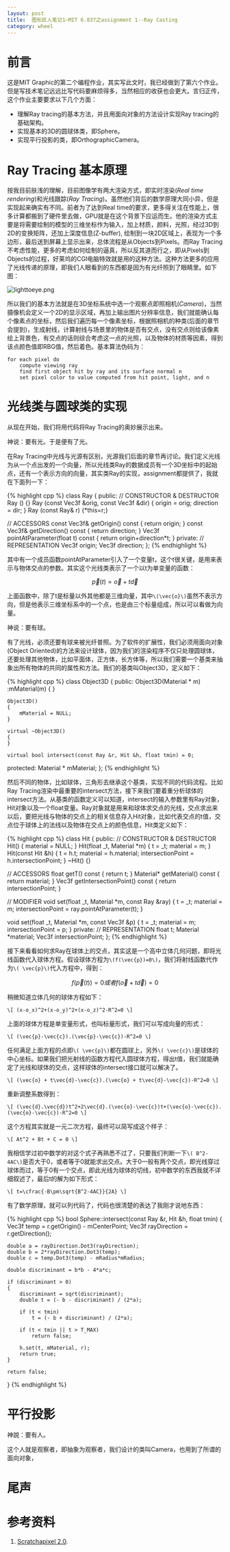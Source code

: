 ```yaml
---
layout: post
title:  图形匠人笔记1—MIT 6.837之assignment 1--Ray Casting
category: wheel
---
```


# 前言 #

这是MIT Graphic的第二个编程作业，其实写此文时，我已经做到了第六个作业。但是写技术笔记远远比写代码要麻烦得多，当然相应的收获也会更大。言归正传，这个作业主要要求以下几个方面：

* 理解Ray tracing的基本方法，并且用面向对象的方法设计实现Ray tracing的基础架构。
* 实现基本的3D的圆球体类，即Sphere。
* 实现平行投影的类，即OrthographicCamera。    

# Ray Tracing 基本原理 #

按我目前肤浅的理解，目前图像学有两大渲染方式，即实时渲染(_Real time rendering_)和光线跟踪(_Ray Tracing_)。虽然他们背后的数学原理大同小异，但是实现起来确实有不同。前者为了达到Real time的要求，更多得关注在性能上，很多计算都搬到了硬件里去做，GPU就是在这个背景下应运而生。他的渲染方式主要是将需要绘制的模型的三维坐标作为输入，加上材质，颜料，光照，经过3D到2D的变换矩阵，还加上深度信息(Z-buffer), 绘制到一块2D区域上，表现为一个多边形，最后送到屏幕上显示出来，总体流程是从Objects到Pixels。而Ray Tracing不考虑性能，更多的考虑如何绘制的逼真，所以反其道而行之，即从Pixels到Objects的过程，好莱坞的CGI电脑特效就是用的这种方法。这种方法更多的应用了光线传递的原理，即我们人眼看到的东西都是因为有光纤照到了眼睛里。如下图：

![lighttoeye.png](/images/notes/mit_graphic/lighttoeye.png  "lighttoeye.png")

所以我们的基本方法就是在3D坐标系统中选一个观察点即照相机(_Camera_)，当然摄像机会定义一个2D的显示区域，再加上输出图片分辨率信息，我们就能确认每个像素点的坐标，然后我们遍历每一个像素坐标，根据照相机的种类(后面的章节会提到)，生成射线，计算射线与场景里的物体是否有交点，没有交点则给该像素绘上背景色，有交点的话则综合考虑这一点的光照，以及物体的材质等因素，得到该点颜色值即RBG值，然后着色。基本算法伪码为：

    for each pixel do
        compute viewing ray
        find first object hit by ray and its surface normal n
        set pixel color to value computed from hit point, light, and n

# 光线类与圆球类的实现 #

从现在开始，我们将用代码将Ray Tracing的奥妙展示出来。

神说：要有光。于是便有了光。

在Ray Tracing中光线与光源有区别，光源我们后面的章节再讨论。我们定义光线为从一个点出发的一个向量，所以光线类Ray的数据成员有一个3D坐标中的起始点，还有一个表示方向的向量，其实类Ray的实现，assignment都提供了，我就在下面列一下：

{% highlight cpp %}
class Ray {
public:
  // CONSTRUCTOR & DESTRUCTOR
  Ray () {}
  Ray (const Vec3f &orig, const Vec3f &dir) {
    origin = orig; 
    direction = dir; }
  Ray (const Ray& r) {*this=r;}

  // ACCESSORS
  const Vec3f& getOrigin() const { return origin; }
  const Vec3f& getDirection() const { return direction; }
  Vec3f pointAtParameter(float t) const {
    return origin+direction*t; }
private:
  // REPRESENTATION
  Vec3f origin;
  Vec3f direction;
};
{% endhighlight %}

其中有一个成员函数pointAtParameter引入了一个变量t，这个t很关键，是用来表示与物体交点的参数。其实这个光线类表示了一个以t为单变量的函数：

$$
\vec{p}(t)=\vec{o} + t\vec{d}
$$

上面函数中，除了t是标量以外其他都是三维向量，其中`\(\vec{o}\)`虽然不表示方向，但是他表示三维坐标系中的一个点，也是由三个标量组成，所以可以看做为向量。

神说：要有球。

有了光线，必须还要有球来被光纤普照。为了软件的扩展性，我们必须用面向对象(Object Oriented)的方法来设计球体，因为我们的渲染程序不仅只处理圆球体，还要处理其他物体，比如平面体，正方体，长方体等，所以我们需要一个基类来抽象出所有物体的共同的属性和方法。我们的基类叫Object3D，定义如下：

{% highlight cpp %}
class Object3D
{
public:
    Object3D(Material * m)
        :mMaterial(m)
    {
    }

    Object3D()
    {
        mMaterial = NULL;
    }

    virtual ~Object3D()
    {
    }

    virtual bool intersect(const Ray &r, Hit &h, float tmin) = 0;
protected:
    Material * mMaterial;
};
{% endhighlight %}

然后不同的物体，比如球体，三角形去继承这个基类，实现不同的代码流程。比如Ray Tracing渲染中最重要的intersect方法，接下来我们要着重分析球体的intersect方法。从基类的函数定义可以知道，intersect的输入参数里有Ray对象，Hit对象以及一个float变量。Ray对象就是用来和球体求交点的光线，交点求出来以后，要把光线与物体的交点上的相关信息存入Hit对象，比如代表交点的t值，交点位于球体上的法线以及物体在交点上的颜色信息，Hit类定义如下：

{% highlight cpp %}
class Hit {
public:
  // CONSTRUCTOR & DESTRUCTOR
  Hit() { material = NULL; }
  Hit(float _t, Material *m) { 
    t = _t; material = m; }
  Hit(const Hit &h) { 
    t = h.t; 
    material = h.material; 
    intersectionPoint = h.intersectionPoint; }
  ~Hit() {}

  // ACCESSORS
  float getT() const { return t; }
  Material* getMaterial() const { return material; }
  Vec3f getIntersectionPoint() const { return intersectionPoint; }
  
  // MODIFIER
  void set(float _t, Material *m, const Ray &ray) {
    t = _t; material = m; 
    intersectionPoint = ray.pointAtParameter(t); }

  void set(float _t, Material *m, const Vec3f &p) {
    t = _t; material = m;
    intersectionPoint = p; }
private: 
  // REPRESENTATION
  float t;
  Material *material;
  Vec3f intersectionPoint;
};
{% endhighlight %}

接下来看看如何求Ray在球体上的交点，其实这是一个高中立体几何问题，即将光线函数代入球体方程。假设球体方程为`\(f(\vec{p})=0\)`，我们将射线函数代作为`\( \vec{p}\)`代入方程中，得到：

$$
f(\vec{p}(t))=0 或者 f(\vec{o} + t\vec{d})=0
$$

稍微知道立体几何的球体方程如下：

`\[
(x-o_x)^2+(x-o_y)^2+(x-o_z)^2-R^2=0
\]`

上面的球体方程是单变量形式，也叫标量形式，我们可以写成向量的形式：

`\[
(\vec{p}-\vec{c}).(\vec{p}-\vec{c})-R^2=0
\]`

任何满足上面方程的点即`\( \vec{p}\)`都在圆球上，另外`\( \vec{c}\)`是球体的中心坐标。如果我们把光射线的函数方程代入圆球体方程，得出t值，我们就能确定了光线和球体的交点，这样球体的intersect接口就可以解决了。

`\[
(\vec{o} + t\vec{d}-\vec{c}).(\vec{o} + t\vec{d}-\vec{c})-R^2=0
\]`

重新调整系数得到：

`\[
(\vec{d}.\vec{d})t^2+2\vec{d}.(\vec{o}-\vec{c})t+(\vec{o}-\vec{c}).(\vec{o}-\vec{c})-R^2=0
\]`

这个方程其实就是一元二次方程，最终可以简写成这个样子：

`\[
At^2 + Bt + C = 0
\]`

我相信学过初中数学的对这个式子再熟悉不过了，只要我们判断一下`\( B^2-4AC\)`是否大于0，或者等于0就能求出交点。大于0一般有两个交点，即光线穿过球体而过，等于0有一个交点，即此光线为球体的切线，初中数学的东西我就不详细叙述了，最后t的解为如下形式：

`\[
t=\cfrac{-B\pm\sqrt{B^2-4AC}}{2A}
\]`

有了数学原理，就可以列代码了，代码也很清楚的表达了我刚才说地东西：

{% highlight cpp %}
bool Sphere::intersect(const Ray &r, Hit &h, float tmin)
{
    Vec3f temp = r.getOrigin() - mCenterPoint;
    Vec3f rayDirection = r.getDirection();

    double a = rayDirection.Dot3(rayDirection);
    double b = 2*rayDirection.Dot3(temp);
    double c = temp.Dot3(temp) - mRadius*mRadius;

    double discriminant = b*b - 4*a*c;

    if (discriminant > 0)
    {
        discriminant = sqrt(discriminant);
        double t = (- b - discriminant) / (2*a);

        if (t < tmin)
            t = (- b + discriminant) / (2*a);

        if (t < tmin || t > T_MAX)
            return false;

        h.set(t, mMaterial, r);
        return true;
    }

    return false;
}
{% endhighlight %}

# 平行投影 #

神說：要有人。

这个人就是观察者，即抽象为观察者，我们设计的类叫Camera，也用到了所谓的面向对象，


# 尾声 #

# 参考资料 #

1. [Scratchapixel 2.0](http://www.scratchapixel.com "Scratchapixel 2.0").


